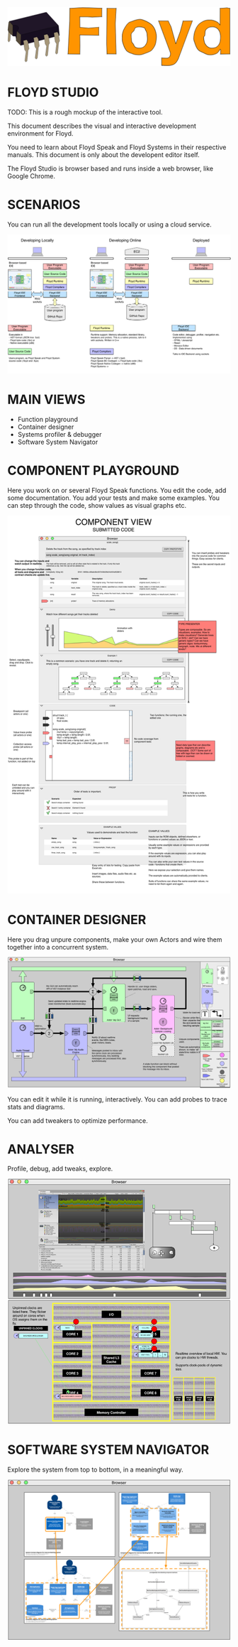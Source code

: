 ![](floyd_speak_logo.png)

# FLOYD STUDIO

TODO: This is a rough mockup of the interactive tool.

This document describes the visual and interactive development environment for Floyd.

You need to learn about Floyd Speak and Floyd Systems in their respective manuals. This document is only about the developent editor itself.

The Floyd Studio is browser based and runs inside a web browser, like Google Chrome.


# SCENARIOS
You can run all the development tools locally or using a cloud service.

![](floyd_studio_scenarios.png)




# MAIN VIEWS

- Function playground
- Container designer
- Systems profiler & debugger
- Software System Navigator

# COMPONENT PLAYGROUND

Here you work on or several Floyd Speak functions. You edit the code, add some documentation. You add your tests and make some examples. You can step through the code, show values as visual graphs etc.

![](floyd_studio_component.png)



# CONTAINER DESIGNER

Here you drag unpure components, make your own Actors and wire them together into a concurrent system.


![](./floyd_studio_container_designer.png)

You can edit it while it is running, interactively. You can add probes to trace stats and diagrams.

You can add tweakers to optimize performance.

# ANALYSER

Profile, debug, add tweaks, explore.

![](./floyd_studio_analyser.png)




# SOFTWARE SYSTEM NAVIGATOR
Explore the system from top to bottom, in a meaningful way.

![](./floyd_studio_navigator.png)
